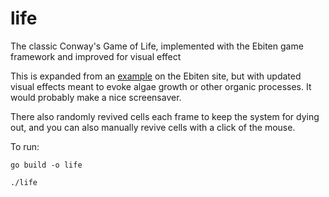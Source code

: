 # life
The classic Conway's Game of Life, implemented with the Ebiten game framework and improved for visual effect

This is expanded from an [example](https://ebiten.org/examples/life.html) on the Ebiten site, but with updated visual effects meant to evoke algae growth or other organic processes. It would probably make a nice screensaver. 

There also randomly revived cells each frame to keep the system for dying out, and you can also manually revive cells with a click of the mouse.

To run:

  `go build -o life`
  
  `./life`
